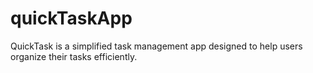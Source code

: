 # quickTaskApp
QuickTask is a simplified task management app designed to help users organize their tasks efficiently.
